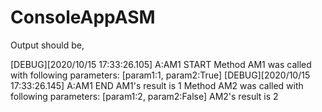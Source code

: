 # ConsoleAppASM
Output should be,

[DEBUG][2020/10/15 17:33:26.105] A:AM1 START
Method AM1 was called with following parameters: 
[param1:1, param2:True]
[DEBUG][2020/10/15 17:33:26.145] A:AM1 END
AM1's result is 1
Method AM2 was called with following parameters: 
[param1:2, param2:False]
AM2's result is 2
